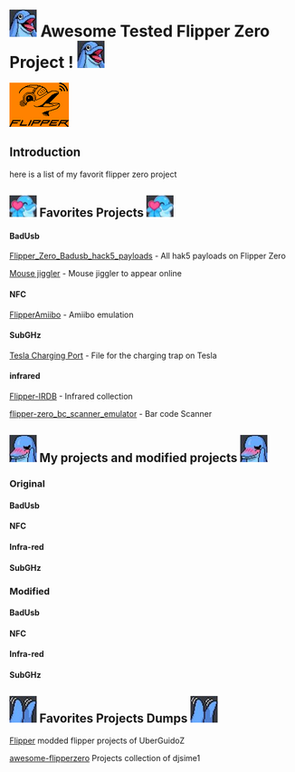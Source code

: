 # ![emotescream](./Image/emotescream.jpg) Awesome Tested Flipper Zero Project ! ![emotescream](./Image/emotescream.jpg)
![flipper](./Image/on_orange.webp)
## Introduction
here is a list of my favorit flipper zero project
## ![love](./Image/emotelove.jpg) Favorites Projects ![love](./Image/emotelove.jpg)
#### BadUsb
[Flipper_Zero_Badusb_hack5_payloads](https://github.com/nocomp/Flipper_Zero_Badusb_hack5_payloads) - All hak5 payloads on Flipper Zero

[Mouse jiggler](https://github.com/MuddledBox/flipperzero-firmware/tree/Mouse_Jiggler/applications/mouse_jiggler) - Mouse jiggler to appear online
#### NFC
[FlipperAmiibo](https://github.com/Gioman101/FlipperAmiibo) - Amiibo emulation
#### SubGHz
[Tesla Charging Port](https://forum.flipperzero.one/t/tesla-hey-does-anyone-want-the-files-for-opening-tesla-charging-ports/6743) - File for the charging trap on Tesla
#### infrared
[Flipper-IRDB](https://github.com/Lucaslhm/Flipper-IRDB) - Infrared collection

[flipper-zero_bc_scanner_emulator](https://github.com/polarikus/flipper-zero_bc_scanner_emulator) - Bar code Scanner


## ![yamete](./Image/emoteyamete.jpg) My projects and modified projects ![yamete](./Image/emoteyamete.jpg)
### Original

#### BadUsb
#### NFC
#### Infra-red
#### SubGHz

### Modified

#### BadUsb
#### NFC
#### Infra-red
#### SubGHz

## ![clap](./Image/emoteclap.jpg) Favorites Projects Dumps ![clap](./Image/emoteclap.jpg)

[Flipper](https://github.com/UberGuidoZ/Flipper) modded flipper projects of UberGuidoZ

[awesome-flipperzero](https://github.com/djsime1/awesome-flipperzero) Projects collection of djsime1

